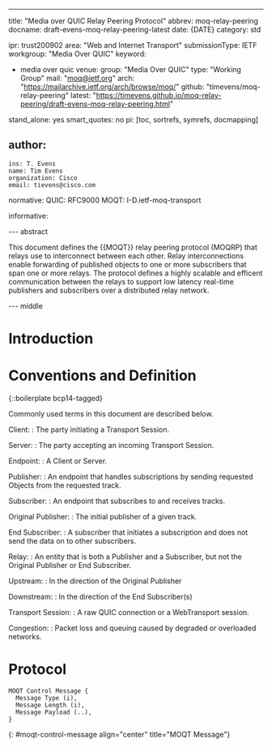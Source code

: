 ---
title: "Media over QUIC Relay Peering Protocol"
abbrev: moq-relay-peering
docname: draft-evens-moq-relay-peering-latest
date: {DATE}
category: std

ipr: trust200902
area:  "Web and Internet Transport"
submissionType: IETF
workgroup: "Media Over QUIC"
keyword:
 - media over quic
venue:
  group: "Media Over QUIC"
  type: "Working Group"
  mail: "moq@ietf.org"
  arch: "https://mailarchive.ietf.org/arch/browse/moq/"
  github: "timevens/moq-relay-peering"
  latest: "https://timevens.github.io/moq-relay-peering/draft-evens-moq-relay-peering.html"

stand_alone: yes
smart_quotes: no
pi: [toc, sortrefs, symrefs, docmapping]

author:
  -
    ins: T. Evens
    name: Tim Evens
    organization: Cisco
    email: tievens@cisco.com

normative:
  QUIC: RFC9000
  MOQT: I-D.ietf-moq-transport

informative:

--- abstract

This document defines the {{MOQT}} relay peering protocol (MOQRP) that relays use to
interconnect between each other. Relay interconnections enable
forwarding of published objects to one or  more subscribers that span
one or more relays. The protocol defines a highly scalable and efficent communication
between the relays to support low latency real-time publishers and subscribers over
a distributed relay network.

--- middle

# Introduction

# Conventions and Definition

{::boilerplate bcp14-tagged}

Commonly used terms in this document are described below.

Client:
: The party initiating a Transport Session.

Server:
: The party accepting an incoming Transport Session.

Endpoint:
: A Client or Server.

Publisher:
: An endpoint that handles subscriptions by sending requested Objects from the requested track.

Subscriber:
: An endpoint that subscribes to and receives tracks.

Original Publisher:
: The initial publisher of a given track.

End Subscriber:
: A subscriber that initiates a subscription and does not send the data on to other subscribers.

Relay:
: An entity that is both a Publisher and a Subscriber, but not the Original
Publisher or End Subscriber.

Upstream:
: In the direction of the Original Publisher

Downstream:
: In the direction of the End Subscriber(s)

Transport Session:
: A raw QUIC connection or a WebTransport session.

Congestion:
: Packet loss and queuing caused by degraded or overloaded networks.


# Protocol

~~~
MOQT Control Message {
  Message Type (i),
  Message Length (i),
  Message Payload (..),
}
~~~
{: #moqt-control-message align="center" title="MOQT Message"}
